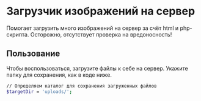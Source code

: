 # Загрузчик изображений на сервер

Помогает загрузить много изображений на сервер за счёт html и php-скрипта. Осторожно, отсутствует проверка на вредоносность!

## Пользование

Чтобы воспользоваться, загрузите файлы к себе на сервер. Укажите папку для сохранения, как в коде ниже.

```bash
// Определяем каталог для сохранения загруженных файлов
$targetDir = 'uploads/';
```
